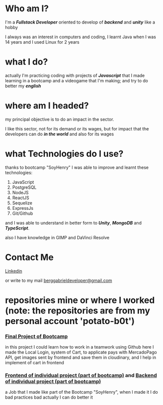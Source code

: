 # Who am I?
I'm a ***Fullstack Developer*** oriented to develop of ***backend*** and ***unity*** like a hobby

I always was an interest in computers and coding, I learnt Java when I was 14 years and I used Linux for 2 years

# what I do?
actually I'm practicing coding with projects of ***Javascript*** that I made learning in a bootcamp and a videogame that I'm making; 
and try to do better my ***english***

# where am I headed?
my principal objective is to do an impact in the sector.

I like this sector, not for its demand or its wages, but for impact that the developers can do ***in the world***
and also for its wages

# what Technologies do I use?
thanks to bootcamp "SoyHenry" I was able to improve and learnt these technologies:

1. JavaScript
2. PostgreSQL
3. NodeJS
4. ReactJS
5. Sequelize
6. ExpressJs
7. Git/Github

and I was able to understand in better form to ***Unity***, ***MongoDB*** and ***TypeScript***.

also I have knowledge in GIMP and DaVinci Resolve

# Contact Me

[Linkedin](https://www.linkedin.com/in/gabrielbberg/)

or write to my mail berggabrieldeveloper@gmail.com

# repositories mine or where I worked (note: the repositories are from my personal account 'potato-b0t')

### [Final Project of Bootcamp](https://github.com/rafaelmad97/ProyectoFinalGrupal/tree/FrontEnd)

in this project I could learn how to work in a teamwork using Github
here I made the Local Login, system of Cart, to applicate pays with MercadoPago API, get images sent by frontend and save them in cloudinary, 
and I help in implement of cart in frontend

### [Frontend of individual project (part of bootcamp)](https://github.com/potato-b0t/PI-CLIENT) and [Backend of individual project (part of bootcamp)](https://github.com/potato-b0t/PI-API)

a Job that I made like part of the Bootcamp "SoyHenry", when I made it I do bad practices bad actually I can do better it
